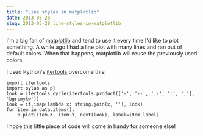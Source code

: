 ```yaml
---
title: "Line styles in matplotlib"
date: 2013-05-28
slug: 2013-05-28_line-styles-in-matplotlib
---
```

I'm a big fan of [matplotlib](http://matplotlib.org/) and tend to use it
every time I'd like to plot something. A while ago I had a line plot
with many lines and ran out of default colors. When that happens,
matplotlib will reuse the previously used colors.

I used Python's
[itertools](http://docs.python.org/2/library/itertools.html) overcome
this:

``` {.sourceCode .python
import itertools
import pylab as p}
look = itertools.cycle(itertools.product(['-', '--', '.-', ':', ','], 'bgrcmykw'))
look = it.imap(lambda x: string.join(x, ''), look)
for item in data.items():
    p.plot(item.X, item.Y, next(look), label=item.label)
```

I hope this little piece of code will come in handy for someone else!
